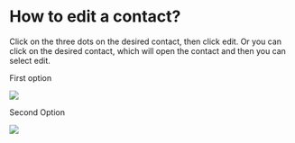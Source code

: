 # How to edit a contact?

<p class="no-margin">Click on the three dots on the desired contact, then click edit. Or you can click on the desired contact, which will open the contact and then you can select edit.</p>
<p class="no-margin"></p>
<p class="no-margin">First option</p>
<p class="no-margin"></p>
<div class="intercom-container"><img src="/assets/img/teams-pro/image_81.png"></div><p class="no-margin">Second Option</p>
<p class="no-margin"></p>
<div class="intercom-container"><img src="/assets/img/teams-pro/image_82.png"></div>



